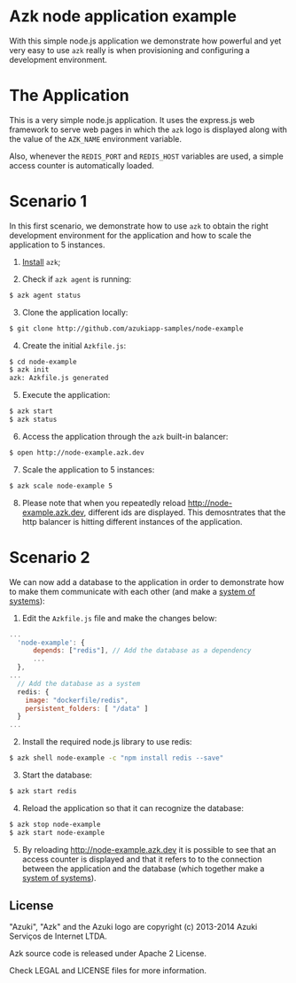 # Azk node application example

With this simple node.js application we demonstrate how powerful and yet very easy to use `azk` really is when provisioning and configuring a development environment. 

# The Application

This is a very simple node.js application. It uses the express.js web framework to serve web pages in which the `azk` logo is displayed along with the value of the `AZK_NAME` environment variable.

Also, whenever the `REDIS_PORT` and `REDIS_HOST` variables are used, a simple access counter is automatically loaded.

# Scenario 1

In this first scenario, we demonstrate how to use `azk` to obtain the right development environment for the application and how to scale the application to 5 instances. 

1. [Install](http://azk.io) `azk`; 

2. Check if `azk agent` is running:

```bash
$ azk agent status
```

3. Clone the application locally:

```bash
$ git clone http://github.com/azukiapp-samples/node-example
```

4. Create the initial `Azkfile.js`:

```bash
$ cd node-example
$ azk init
azk: Azkfile.js generated
```

5. Execute the application:

```bash
$ azk start
$ azk status
```

6. Access the application through the `azk` built-in balancer:

```bash
$ open http://node-example.azk.dev
```

7. Scale the application to 5 instances:

```bash
$ azk scale node-example 5
```

8. Please note that when you repeatedly reload http://node-example.azk.dev, different ids are displayed. This demosntrates that the http balancer is hitting different instances of the application. 

# Scenario 2

We can now add a database to the application in order to demonstrate how to make them communicate with each other (and make a [system of systems](http://en.wikipedia.org/wiki/System_of_systems)):

1. Edit the `Azkfile.js` file and make the changes below:

```js
...
  'node-example': {
      depends: ["redis"], // Add the database as a dependency
      ...
  },
...
  // Add the database as a system
  redis: {
    image: "dockerfile/redis",
    persistent_folders: [ "/data" ]
  }
...
```

2. Install the required node.js library to use redis:

```bash
$ azk shell node-example -c "npm install redis --save"
```

3. Start the database:

```bash
$ azk start redis
```

4. Reload the application so that it can recognize the database:

```bash
$ azk stop node-example
$ azk start node-example
```

5. By reloading http://node-example.azk.dev it is possible to see that an access counter is displayed and that it refers to to the connection between the application and the database (which together make a [system of systems](http://en.wikipedia.org/wiki/System_of_systems)).

## License

"Azuki", "Azk" and the Azuki logo are copyright (c) 2013-2014 Azuki Serviços de Internet LTDA.

Azk source code is released under Apache 2 License.

Check LEGAL and LICENSE files for more information.
